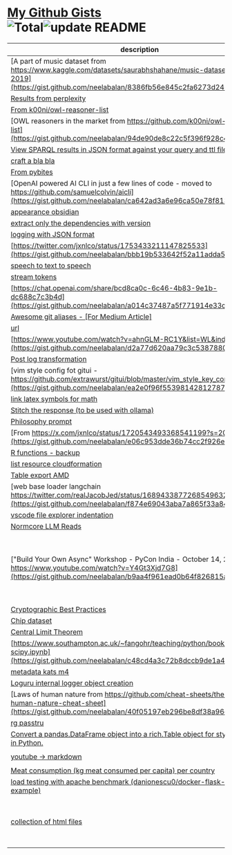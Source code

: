 # [My Github Gists](https://gist.github.com/neelabalan)<br>![Total](https://img.shields.io/badge/Total-44-blue.svg)![update README](https://github.com/neelabalan/mygists/actions/workflows/update_readme.yml/badge.svg)
|                                                                                     description                                                                                     |                                                                                          files                                                                                           |
|-------------------------------------------------------------------------------------------------------------------------------------------------------------------------------------|------------------------------------------------------------------------------------------------------------------------------------------------------------------------------------------|
|[A part of music dataset from https://www.kaggle.com/datasets/saurabhshahane/music-dataset-1950-to-2019](https://gist.github.com/neelabalan/8386fb56e845c2fa6273d24caefdad24)        |`dataset.csv`<br>`music_ontology.py`                                                                                                                                                      |
|[Results from perplexity](https://gist.github.com/neelabalan/7d5fd53ae4dc9e2733085be33329310f)                                                                                       |`recomm.md`                                                                                                                                                                               |
|[From k00ni/owl-reasoner-list](https://gist.github.com/neelabalan/830be0ba395a9c7687416a80b3d14e2a)                                                                                  |`references.md`                                                                                                                                                                           |
|[OWL reasoners in the market from https://github.com/k00ni/owl-reasoner-list](https://gist.github.com/neelabalan/94de90de8c22c5f396f928c4fe8fa68d)                                   |`reasoners.csv`                                                                                                                                                                           |
|[View SPARQL results in JSON format against your query and ttl file](https://gist.github.com/neelabalan/d459f914d212c38dcc13f6d4139714a5)                                            |`ui.py`                                                                                                                                                                                   |
|[craft a bla bla](https://gist.github.com/neelabalan/5caf59d87a470a3a1d7e67c997f78371)                                                                                               |`prompt`                                                                                                                                                                                  |
|[From pybites](https://gist.github.com/neelabalan/90916273c67260f0cdc9ab6ac5452415)                                                                                                  |`xpost.py`                                                                                                                                                                                |
|[OpenAI powered AI CLI in just a few lines of code - moved to https://github.com/samuelcolvin/aicli](https://gist.github.com/neelabalan/ca642ad3a6e96ca50e78f813a281dacb)            |`aicli.py`                                                                                                                                                                                |
|[appearance obsidian](https://gist.github.com/neelabalan/2734d84e30e6e597763ceffee118f79f)                                                                                           |`appearance.css`                                                                                                                                                                          |
|[extract only the dependencies with version](https://gist.github.com/neelabalan/4cccd4bc31c31b739daacc7d3d84a2b9)                                                                    |`command`                                                                                                                                                                                 |
|[logging with JSON format](https://gist.github.com/neelabalan/e2501b422b218010b18903ec268ba873)                                                                                      |`log.py`                                                                                                                                                                                  |
|[https://twitter.com/jxnlco/status/1753433211147825533](https://gist.github.com/neelabalan/bbb19b533642f52a11adda587c78bb57)                                                         |`snippet.py`                                                                                                                                                                              |
|[speech to text to speech](https://gist.github.com/neelabalan/7affe92b3892d8f0615a7407a141e8e5)                                                                                      |`fast_speech_text_speech.py`                                                                                                                                                              |
|[stream tokens](https://gist.github.com/neelabalan/50e00667633175024fe3780a58506c4d)                                                                                                 |`stream.py`                                                                                                                                                                               |
|[https://chat.openai.com/share/bcd8ca0c-6c46-4b83-9e1b-dc688c7c3b4d](https://gist.github.com/neelabalan/a014c37487a5f771914e33d6967e9175)                                            |`prompt`                                                                                                                                                                                  |
|[Awesome git aliases - [For Medium Article] ](https://gist.github.com/neelabalan/2c05e5c19c45754dc85ebd78904e32d5)                                                                   |`.gitconfig`                                                                                                                                                                              |
|[url](https://gist.github.com/neelabalan/e868d438f4b4d98b0a3081c85555df5f)                                                                                                           |`numba_absolute_minimum.ipynb`                                                                                                                                                            |
|[https://www.youtube.com/watch?v=ahnGLM-RC1Y&list=WL&index=37](https://gist.github.com/neelabalan/d2a77d620aa79c3c53878807b9bbaea2)                                                  |`slides.md`                                                                                                                                                                               |
|[Post log transformation](https://gist.github.com/neelabalan/309f2669175c3490440af2758246333b)                                                                                       |`file.py`                                                                                                                                                                                 |
|[vim style config fot gitui - https://github.com/extrawurst/gitui/blob/master/vim_style_key_config.ron](https://gist.github.com/neelabalan/ea2e0f96f55398142812787eca4808b0)         |`config.ron`                                                                                                                                                                              |
|[link latex symbols for math](https://gist.github.com/neelabalan/a9ec43702490a550a400d972f8c77ba0)                                                                                   |`link`                                                                                                                                                                                    |
|[Stitch the response (to be used with ollama)](https://gist.github.com/neelabalan/572d11798e3fe87618a3b07dda8881bf)                                                                  |`util.py`                                                                                                                                                                                 |
|[Philosophy prompt](https://gist.github.com/neelabalan/ea0f919c7eea7f9b577d393b79388510)                                                                                             |`prompt`                                                                                                                                                                                  |
|[From https://x.com/jxnlco/status/1720543493368541199?s=20](https://gist.github.com/neelabalan/e06c953dde36b74cc2f926ea24995ac4)                                                     |`script.py`                                                                                                                                                                               |
|[R functions - backup](https://gist.github.com/neelabalan/d839d255e87fe431f7a61d831a728176)                                                                                          |`r_file.r`                                                                                                                                                                                |
|[list resource cloudformation](https://gist.github.com/neelabalan/ac7b3acda188426724909864962853f5)                                                                                  |`command`                                                                                                                                                                                 |
|[Table export AMD](https://gist.github.com/neelabalan/9eebfdcb3a26d162848366feaf57d260)                                                                                              |`amd.json`                                                                                                                                                                                |
|[web base loader langchain https://twitter.com/realJacobJed/status/1689433877268549632](https://gist.github.com/neelabalan/f874e69043aba7a865f33a84f6a0b149)                         |`script.py`                                                                                                                                                                               |
|[vscode file explorer indentation](https://gist.github.com/neelabalan/4077afa524f74d1fedfe2608a32b0589)                                                                              |`settings.json`                                                                                                                                                                           |
|[Normcore LLM Reads](https://gist.github.com/neelabalan/b3deeb1d0af88d85230586f4338a6cf0)                                                                                            |`normcore-llm.md`                                                                                                                                                                         |
|["Build Your Own Async" Workshop - PyCon India - October 14, 2019 - https://www.youtube.com/watch?v=Y4Gt3Xjd7G8](https://gist.github.com/neelabalan/b9aa4f961ead0b64f826815a4eeb66e6)|`aproducer.py`<br>`aproducer_error.py`<br>`asynco.py`<br>`coro_callback.py`<br>`example.py`<br>`io_scheduler.py`<br>`producer.py`<br>`yieldo.py`<br>`yproducer.py`<br>`yproducer_error.py`|
|[Cryptographic Best Practices](https://gist.github.com/neelabalan/a8147e63cfc29612b762ab24be224c2d)                                                                                  |`gistfile1.md`                                                                                                                                                                            |
|[Chip dataset](https://gist.github.com/neelabalan/47970aeb0fc5012effba5f815aac4f5d)                                                                                                  |`chip.csv`                                                                                                                                                                                |
|[Central Limit Theorem](https://gist.github.com/neelabalan/56c7cef39a245eaf6d6d07ccc4e0674a)                                                                                         |`test.ipynb`                                                                                                                                                                              |
|[https://www.southampton.ac.uk/~fangohr/teaching/python/book/ipynb/16-scipy.ipynb](https://gist.github.com/neelabalan/c48cd4a3c72b8dccb9de1a4fe199915e)                              |`scipy.ipynb`                                                                                                                                                                             |
|[metadata kats m4](https://gist.github.com/neelabalan/2345155f02172f8c5fe51befee9148af)                                                                                              |`metadata_650-750and800-934.json`                                                                                                                                                         |
|[Loguru internal logger object creation](https://gist.github.com/neelabalan/a3ea4f7020e114660084fe676815e326)                                                                        |`log.py`                                                                                                                                                                                  |
|[Laws of human nature from https://github.com/cheat-sheets/the-laws-of-human-nature-cheat-sheet](https://gist.github.com/neelabalan/40f05197eb296be8df38a96dedf0e7e6)                |`README.md`                                                                                                                                                                               |
|[rg passtru](https://gist.github.com/neelabalan/adaaf09075c1f062ead129e6e5aecc2c)                                                                                                    |`rg.sh`                                                                                                                                                                                   |
|[Convert a pandas.DataFrame object into a rich.Table object for stylized printing in Python.](https://gist.github.com/neelabalan/33ab34cf65b43e305c3f12ec6db05938)                   |`df_to_table.py`<br>`table_to_dataframe.py`                                                                                                                                               |
|[youtube -> markdown](https://gist.github.com/neelabalan/4d4471c3eb8268ecc35bee53f2c376af)                                                                                           |`command`<br>`videos.py`                                                                                                                                                                  |
|[Meat consumption (kg meat consumed per capita) per country](https://gist.github.com/neelabalan/5aa6c08bf5b48debf116c475ff204767)                                                    |`meat_consumption_kg_meat_per_capita_per_country.csv`                                                                                                                                     |
|[load testing with apache benchmark (danionescu0/docker-flask-mongodb-example)](https://gist.github.com/neelabalan/5a58fb95e679783920558a76c60ff3a5)                                 |`README.md`                                                                                                                                                                               |
|[collection of html files](https://gist.github.com/neelabalan/1cf6cc7e0807d2f814896aae8bfccf88)                                                                                      |`README.md`<br>`column.html`<br>`dummy-progress.html`<br>`form-submit.html`<br>`highlight-text.html`<br>`keyup.html`<br>`regexmatch.html`                                                 |

